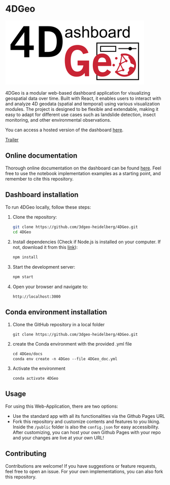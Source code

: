 # 4DGeo

![<h2 align="center"><img src="public/4DGeo_Logo_300dpi.png" width="200" /></h2>](public/4DGeo_Logo_300dpi.png)


4DGeo is a modular web-based dashboard application for visualizing geospatial data over time. Built with React, it enables users to interact with and analyze 4D geodata (spatial and temporal) using various visualization modules. The project is designed to be flexible and extendable, making it easy to adapt for different use cases such as landslide detection, insect monitoring, and other environmental observations.

You can access a hosted version of the dashboard [here](https://3dgeo-heidelberg.github.io/4DGeo/).

[Trailer](docs/img/4DGeo%20Trailer.mp4)



##  Online documentation

Thorough online documentation on the dashboard can be found [here](https://3dgeo-heidelberg.github.io/4DGeo/docs). Feel free to use the notebook implementation examples as a starting point, and remember to cite this repository.


## Dashboard installation

To run 4DGeo locally, follow these steps:

1. Clone the repository:

   ```sh
   git clone https://github.com/3dgeo-heidelberg/4DGeo.git
   cd 4DGeo
   ```

2. Install dependencies (Check if Node.js is installed on your computer. If not, download it from this [link](https://nodejs.org/en/download)):

   ```sh
   npm install
   ```

3. Start the development server:

   ```sh
   npm start
   ```

4. Open your browser and navigate to:

   ```
   http://localhost:3000
   ```
## Conda environment installation

1. Clone the GitHub repository in a local folder
    ```
    git clone https://github.com/3dgeo-heidelberg/4DGeo.git
    ```
2. create the Conda environment with the provided .yml file
    ```
    cd 4DGeo/docs
    conda env create -n 4DGeo --file 4DGeo_doc.yml
    ```
3. Activate the environment
    ```
    conda activate 4DGeo
    ```


## Usage

For using this Web-Application, there are two options:

- Use the standard app with all its functionalities via the Github Pages URL
- Fork this repository and customize contents and features to you liking. Inside the ```/public``` folder is also the `config.json` for easy accessibility. After customizing, you can host your own Github Pages with your repo and your changes are live at your own URL!

## Contributing

Contributions are welcome! If you have suggestions or feature requests, feel free to open an issue. For your own implementations, you can also fork this repository.
